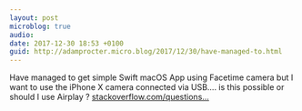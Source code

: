 ```yaml
---
layout: post
microblog: true
audio: 
date: 2017-12-30 18:53 +0100
guid: http://adamprocter.micro.blog/2017/12/30/have-managed-to.html
---
```

Have managed to get simple Swift macOS App using Facetime camera but I want to use the iPhone X camera connected via USB.... is this possible or should I use Airplay ? [stackoverflow.com/questions...](https://stackoverflow.com/questions/47927191/macos-app-using-iphone-camera)

